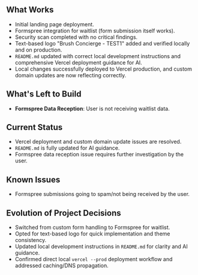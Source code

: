 ## What Works
- Initial landing page deployment.
- Formspree integration for waitlist (form submission itself works).
- Security scan completed with no critical findings.
- Text-based logo "Brush Concierge - TEST1" added and verified locally and on production.
- `README.md` updated with correct local development instructions and comprehensive Vercel deployment guidance for AI.
- Local changes successfully deployed to Vercel production, and custom domain updates are now reflecting correctly.

## What's Left to Build
- **Formspree Data Reception**: User is not receiving waitlist data.

## Current Status
- Vercel deployment and custom domain update issues are resolved.
- `README.md` is fully updated for AI guidance.
- Formspree data reception issue requires further investigation by the user.

## Known Issues
- Formspree submissions going to spam/not being received by the user.

## Evolution of Project Decisions
- Switched from custom form handling to Formspree for waitlist.
- Opted for text-based logo for quick implementation and theme consistency.
- Updated local development instructions in `README.md` for clarity and AI guidance.
- Confirmed direct local `vercel --prod` deployment workflow and addressed caching/DNS propagation.
